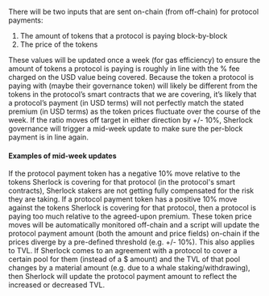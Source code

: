 There will be two inputs that are sent on-chain (from off-chain) for protocol payments:

1. The amount of tokens that a protocol is paying block-by-block
2. The price of the tokens

These values will be updated once a week (for gas efficiency) to ensure the amount of tokens a protocol is paying is roughly in line with the % fee charged on the USD value being covered. Because the token a protocol is paying with (maybe their governance token) will likely be different from the tokens in the protocol’s smart contracts that we are covering, it’s likely that a protocol’s payment (in USD terms) will not perfectly match the stated premium (in USD terms) as the token prices fluctuate over the course of the week. If the ratio moves off target in either direction by +/- 10%, Sherlock governance will trigger a mid-week update to make sure the per-block payment is in line again.

#### Examples of mid-week updates
If the protocol payment token has a negative 10% move relative to the tokens Sherlock is covering for that protocol (in the protocol's smart contracts), Sherlock stakers are not getting fully compensated for the risk they are taking. If a protocol payment token has a positive 10% move against the tokens Sherlock is covering for that protocol, then a protocol is paying too much relative to the agreed-upon premium. These token price moves will be automatically monitored off-chain and a script will update the protocol payment amount (both the amount and price fields) on-chain if the prices diverge by a pre-defined threshold (e.g. +/- 10%). This also applies to TVL. If Sherlock comes to an agreement with a protocol to cover a certain pool for them (instead of a $ amount) and the TVL of that pool changes by a material amount (e.g. due to a whale staking/withdrawing), then Sherlock will update the protocol payment amount to reflect the increased or decreased TVL.
